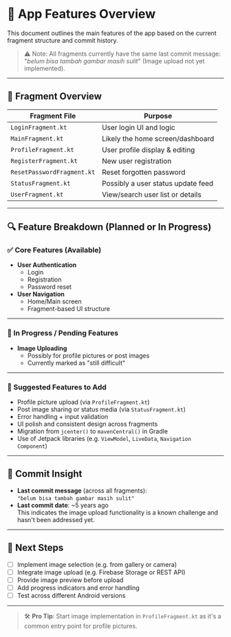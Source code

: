 # 📱 App Features Overview

This document outlines the main features of the app based on the current fragment structure and commit history.

> ⚠️ Note: All fragments currently have the same last commit message:  
> "_belum bisa tambah gambar masih sulit_" (Image upload not yet implemented).

---

## 📂 Fragment Overview

| Fragment File              | Purpose                              |
|----------------------------|--------------------------------------|
| `LoginFragment.kt`         | User login UI and logic              |
| `MainFragment.kt`          | Likely the home screen/dashboard     |
| `ProfileFragment.kt`       | User profile display & editing       |
| `RegisterFragment.kt`      | New user registration                |
| `ResetPasswordFragment.kt` | Reset forgotten password             |
| `StatusFragment.kt`        | Possibly a user status update feed   |
| `UserFragment.kt`          | View/search user list or details     |  |

---

## 🔍 Feature Breakdown (Planned or In Progress)

### ✅ Core Features (Available)
- **User Authentication**
  - Login
  - Registration
  - Password reset
- **User Navigation**
  - Home/Main screen
  - Fragment-based UI structure

---

### 🚧 In Progress / Pending Features
- **Image Uploading**
  - Possibly for profile pictures or post images
  - Currently marked as "still difficult"

---

### 🧩 Suggested Features to Add
- Profile picture upload (via `ProfileFragment.kt`)
- Post image sharing or status media (via `StatusFragment.kt`)
- Error handling + input validation
- UI polish and consistent design across fragments
- Migration from `jcenter()` to `mavenCentral()` in Gradle
- Use of Jetpack libraries (e.g. `ViewModel`, `LiveData`, `Navigation Component`)

---

## 📅 Commit Insight

- **Last commit message** (across all fragments):  
  `"belum bisa tambah gambar masih sulit"`
- **Last commit date**: ~5 years ago  
  This indicates the image upload functionality is a known challenge and hasn't been addressed yet.

---

## 📌 Next Steps

- [ ] Implement image selection (e.g. from gallery or camera)
- [ ] Integrate image upload (e.g. Firebase Storage or REST API)
- [ ] Provide image preview before upload
- [ ] Add progress indicators and error handling
- [ ] Test across different Android versions

---

> 🛠️ **Pro Tip**: Start image implementation in `ProfileFragment.kt` as it's a common entry point for profile pictures.

